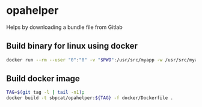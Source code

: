 # opahelper
Helps by downloading a bundle file from Gitlab

## Build binary for linux using docker

```bash
docker run --rm --user "0":"0" -v "$PWD":/usr/src/myapp -w /usr/src/myapp rust:1.47.0 cargo build --release --target-dir=target/linux
```

## Build docker image

```bash
TAG=$(git tag -l | tail -n1);
docker build -t sbpcat/opahelper:${TAG} -f docker/Dockerfile .

```
